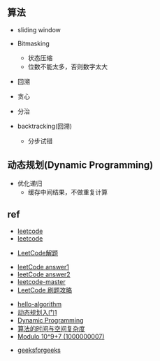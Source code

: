 

## 算法

+ sliding window
+ Bitmasking
    + 状态压缩
    + 位数不能太多，否则数字太大
+ 回溯
+ 贪心
+ 分治

+ backtracking(回溯)
    + 分步试错

## 动态规划(Dynamic Programming)

+ 优化递归
    + 缓存中间结果，不做重复计算


## ref
<!-- offical -->
+ [leetcode](https://leetcode.com/)
+ [leetcode](https://leetcode.cn/)

<!-- basic -->
+ [LeetCode解题](https://siddontang.gitbooks.io/leetcode-solution/content/)

<!-- leetcode -->

+ [leetCode answer1](https://github.com/azl397985856/leetcode)
+ [leetCode answer2](https://github.com/pezy/LeetCode)
+ [leetcode-master](https://github.com/youngyangyang04/leetcode-master)
+ [LeetCode 刷题攻略](https://gitee.com/programmercarl/leetcode-master)





<!-- algorithm -->
+ [hello-algorithm](https://github.com/geekxh/hello-algorithm)
+ [动态规划入门1](https://zhuanlan.zhihu.com/p/50386212)
+ [Dynamic Programming](https://www.geeksforgeeks.org/dynamic-programming/#quick)
+ [算法的时间与空间复杂度](https://zhuanlan.zhihu.com/p/50479555)
+ [Modulo 10^9+7 (1000000007)](https://www.geeksforgeeks.org/modulo-1097-1000000007/)


<!-- interview -->
+ [geeksforgeeks](https://www.geeksforgeeks.org/)